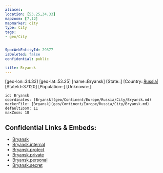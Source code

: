 ```yaml
---
aliases: 
location: [53.25,34.33]
mapzoom: [7,12] 
mapmarker: city 
type: City
tags:
- geo/City


SpocWebEntityId: 29377
isDeleted: false
confidential: public

title: Bryansk
---
```

[geo-lon::34.33]
[geo-lat::53.25]
[name::Bryansk]
[State::]
[Country::[Russia](geo/Continent/Europe/Russia.md)]
[StateId::37120]
[Population::]
[Unknown::]


```leaflet
id: Bryansk
coordinates: [Bryansk](geo/Continent/Europe/Russia/City/Bryansk.md)
markerFile: [Bryansk](geo/Continent/Europe/Russia/City/Bryansk.md)
defaultZoom: 11 
maxZoom: 18
```


## Confidential Links & Embeds: 
- [Bryansk](../../../../../../_public/geo/Continent/Europe/Russia/City/Bryansk.md) 
- [Bryansk.internal](../../../../../../_internal/geo/Continent/Europe/Russia/City/Bryansk.internal.md) 
- [Bryansk.protect](../../../../../../_protect/geo/Continent/Europe/Russia/City/Bryansk.protect.md) 
- [Bryansk.private](../../../../../../_private/geo/Continent/Europe/Russia/City/Bryansk.private.md) 
- [Bryansk.personal](../../../../../../_personal/geo/Continent/Europe/Russia/City/Bryansk.personal.md) 
- [Bryansk.secret](../../../../../../_secret/geo/Continent/Europe/Russia/City/Bryansk.secret.md) 
